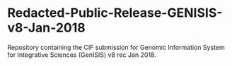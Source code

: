 # Redacted-Public-Release-GENISIS-v8-Jan-2018
Repository containing the CIF submission for Genomic Information System for Integrative Sciences (GenISIS) v8 rec Jan 2018.

